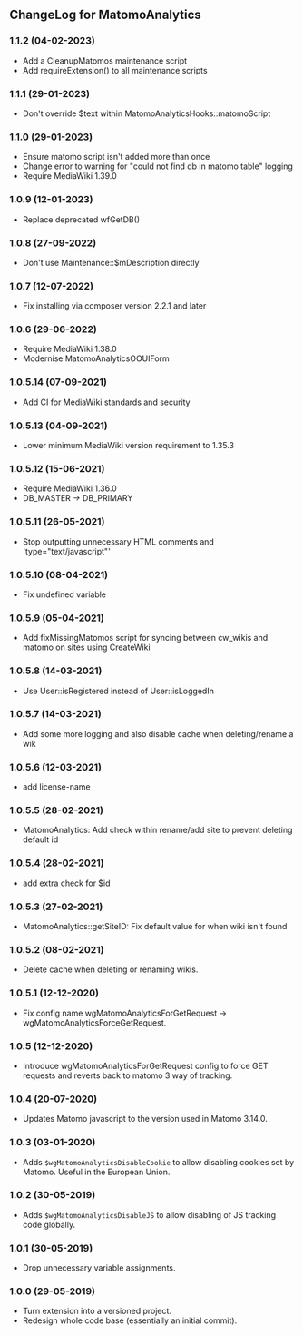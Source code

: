 ## ChangeLog for MatomoAnalytics

### 1.1.2 (04-02-2023)
* Add a CleanupMatomos maintenance script
* Add requireExtension() to all maintenance scripts

### 1.1.1 (29-01-2023)
* Don't override $text within MatomoAnalyticsHooks::matomoScript

### 1.1.0 (29-01-2023)
* Ensure matomo script isn't added more than once
* Change error to warning for "could not find db in matomo table" logging
* Require MediaWiki 1.39.0

### 1.0.9 (12-01-2023)
* Replace deprecated wfGetDB()

### 1.0.8 (27-09-2022)
* Don't use Maintenance::$mDescription directly

### 1.0.7 (12-07-2022)
* Fix installing via composer version 2.2.1 and later

### 1.0.6 (29-06-2022)
* Require MediaWiki 1.38.0
* Modernise MatomoAnalyticsOOUIForm

### 1.0.5.14 (07-09-2021)
* Add CI for MediaWiki standards and security

### 1.0.5.13 (04-09-2021)
* Lower minimum MediaWiki version requirement to 1.35.3

### 1.0.5.12 (15-06-2021)
* Require MediaWiki 1.36.0
* DB_MASTER -> DB_PRIMARY

### 1.0.5.11 (26-05-2021)
* Stop outputting unnecessary HTML comments and 'type="text/javascript"'

### 1.0.5.10 (08-04-2021)
* Fix undefined variable

### 1.0.5.9 (05-04-2021)
* Add fixMissingMatomos script for syncing between cw_wikis and matomo on sites using CreateWiki

### 1.0.5.8 (14-03-2021)
* Use User::isRegistered instead of User::isLoggedIn

### 1.0.5.7 (14-03-2021)
* Add some more logging and also disable cache when deleting/rename a wik

### 1.0.5.6 (12-03-2021)
* add license-name

### 1.0.5.5 (28-02-2021)
* MatomoAnalytics: Add check within rename/add site to prevent deleting default id

### 1.0.5.4 (28-02-2021)
* add extra check for $id

### 1.0.5.3 (27-02-2021)
* MatomoAnalytics::getSiteID: Fix default value for when wiki isn't found 

### 1.0.5.2 (08-02-2021)
* Delete cache when deleting or renaming wikis.

### 1.0.5.1 (12-12-2020)
* Fix config name wgMatomoAnalyticsForGetRequest -> wgMatomoAnalyticsForceGetRequest.

### 1.0.5 (12-12-2020)
* Introduce wgMatomoAnalyticsForGetRequest config to force GET requests and reverts back to matomo 3 way of tracking.

### 1.0.4 (20-07-2020)
* Updates Matomo javascript to the version used in Matomo 3.14.0.

### 1.0.3 (03-01-2020)
* Adds `$wgMatomoAnalyticsDisableCookie` to allow disabling cookies set by Matomo. Useful in the European Union.

### 1.0.2 (30-05-2019)
* Adds `$wgMatomoAnalyticsDisableJS` to allow disabling of JS tracking code globally.

### 1.0.1 (30-05-2019)
* Drop unnecessary variable assignments.

### 1.0.0 (29-05-2019)
* Turn extension into a versioned project.
* Redesign whole code base (essentially an initial commit).
